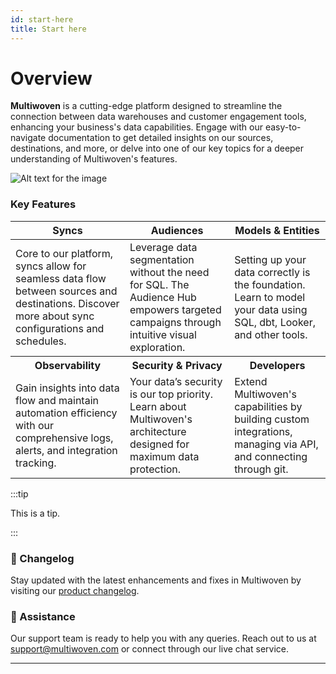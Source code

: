 ```yaml
---
id: start-here
title: Start here
---
```


# Overview

**Multiwoven** is a cutting-edge platform designed to streamline the connection between data warehouses and customer engagement tools, enhancing your business's data capabilities. Engage with our easy-to-navigate documentation to get detailed insights on our sources, destinations, and more, or delve into one of our key topics for a deeper understanding of Multiwoven's features.

![Alt text for the image](/img/dashboard.png)


### Key Features

<table class="table-custom">
    <thead>
        <tr>
            <th>Syncs</th>
            <th>Audiences</th>
            <th>Models & Entities</th>
        </tr>
        </thead>
        <tbody>
            <tr>
                <td>Core to our platform, syncs allow for seamless data flow between sources and destinations. Discover more about sync configurations and schedules.</td>
                <td>Leverage data segmentation without the need for SQL. The Audience Hub empowers targeted campaigns through intuitive visual exploration.</td>
                <td>Setting up your data correctly is the foundation. Learn to model your data using SQL, dbt, Looker, and other tools.</td>
            </tr>
        <tr>
            <th>Observability</th>
            <th>Security & Privacy</th>
            <th>Developers</th>
        </tr>
        <tr>
            <td>Gain insights into data flow and maintain automation efficiency with our comprehensive logs, alerts, and integration tracking.</td>
            <td>Your data’s security is our top priority. Learn about Multiwoven's architecture designed for maximum data protection.</td>
            <td>Extend Multiwoven's capabilities by building custom integrations, managing via API, and connecting through git.</td>
        </tr>
    </tbody>
</table>

:::tip

This is a tip.

:::

### 🚀 Changelog

Stay updated with the latest enhancements and fixes in Multiwoven by visiting our [product changelog](./start-here).

### 🤝 Assistance

Our support team is ready to help you with any queries. Reach out to us at [support@multiwoven.com](mailto:support@multiwoven.com) or connect through our live chat service.

---


